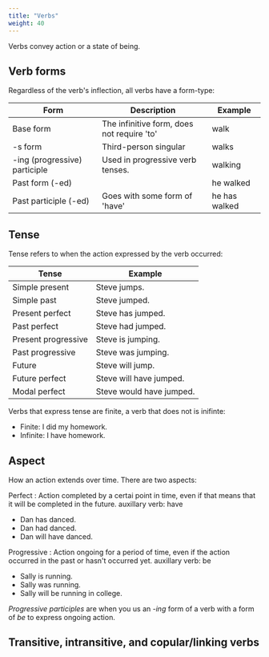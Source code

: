 ```yaml
---
title: "Verbs"
weight: 40
---
```


Verbs convey action or a state of being.

## Verb forms

Regardless of the verb's inflection, all verbs have a form-type:

| Form | Description | Example |
|---|---|---|
| Base form | The infinitive form, does not require 'to' | walk |
| -s form | Third-person singular | walks |
| -ing (progressive) participle | Used in progressive verb tenses. | walking |
| Past form (-ed) | | he walked |
| Past participle (-ed) | Goes with some form of 'have' | he has walked |


## Tense

Tense refers to when the action expressed by the verb occurred:

| Tense | Example |
|---|---|
| Simple present | Steve jumps. |
| Simple past | Steve jumped. |
| Present perfect | Steve has jumped. |
| Past perfect | Steve had jumped. |
| Present progressive | Steve is jumping. |
| Past progressive | Steve was jumping. |
| Future | Steve will jump. |
| Future perfect | Steve will have jumped. |
| Modal perfect | Steve would have jumped. |

Verbs that express tense are finite, a verb that does not is inifinte:

- Finite: I did my homework.
- Infinite: I have homework.

## Aspect

How an action extends over time. There are two aspects:

Perfect
: Action completed by a certai point in time, even if that means that it will be completed in the future.
  auxillary verb: have

  - Dan has danced.
  - Dan had danced.
  - Dan will have danced.

Progressive
: Action ongoing for a period of time, even if the action occurred in the past or hasn't occurred yet.
  auxillary verb: be

  - Sally is running.
  - Sally was running.
  - Sally will be running in college.

  _Progressive participles_ are when you us an _-ing_ form of a verb with a form of _be_ to express ongoing action.

  ## Transitive, intransitive, and copular/linking verbs

  